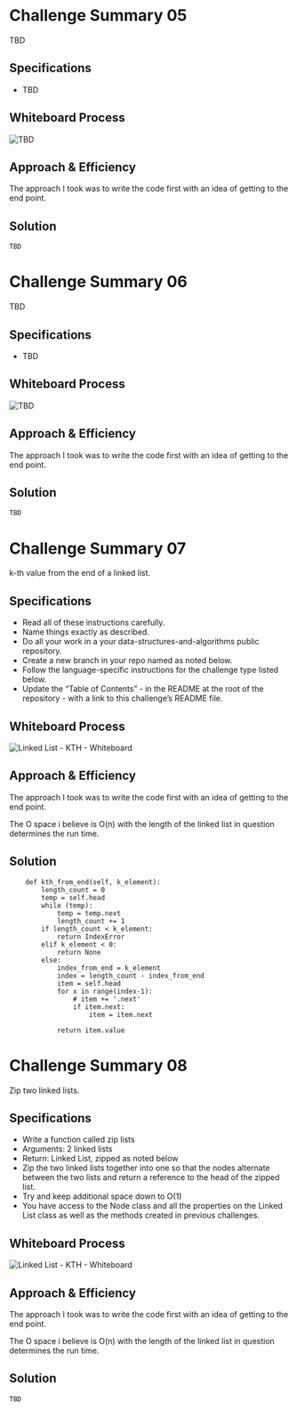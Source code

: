 # Challenge Summary 05
TBD

## Specifications
- TBD

## Whiteboard Process
<!-- Embedded whiteboard image -->
![TBD](../wireframes/code-ch-05.png)

## Approach & Efficiency
<!-- What approach did you take? Why? What is the Big O space/time for this approach? -->
The approach I took was to write the code first with an idea of getting to the end point.


## Solution
<!-- Show how to run your code, and examples of it in action -->
```
TBD
```

# Challenge Summary 06
TBD

## Specifications
- TBD

## Whiteboard Process
<!-- Embedded whiteboard image -->
![TBD](../wireframes/code-ch-06.png)

## Approach & Efficiency
<!-- What approach did you take? Why? What is the Big O space/time for this approach? -->
The approach I took was to write the code first with an idea of getting to the end point.


## Solution
<!-- Show how to run your code, and examples of it in action -->
```
TBD
```

# Challenge Summary 07
k-th value from the end of a linked list.

## Specifications
- Read all of these instructions carefully.
- Name things exactly as described.
- Do all your work in a your data-structures-and-algorithms public repository.
- Create a new branch in your repo named as noted below.
- Follow the language-specific instructions for the challenge type listed below.
- Update the “Table of Contents” - in the README at the root of the repository - with a link to this challenge’s README file.

## Whiteboard Process
<!-- Embedded whiteboard image -->
![Linked List - KTH - Whiteboard](../wireframes/code-ch-07.png)

## Approach & Efficiency
<!-- What approach did you take? Why? What is the Big O space/time for this approach? -->
The approach I took was to write the code first with an idea of getting to the end point.

The O space i believe is O(n) with the length of the linked list in question determines the run time.

## Solution
<!-- Show how to run your code, and examples of it in action -->
```
    def kth_from_end(self, k_element):
        length_count = 0
        temp = self.head
        while (temp):
            temp = temp.next
            length_count += 1
        if length_count < k_element:
            return IndexError
        elif k_element < 0:
            return None
        else:
            index_from_end = k_element
            index = length_count - index_from_end
            item = self.head
            for x in range(index-1):
                # item += '.next'
                if item.next:
                    item = item.next

            return item.value
```

# Challenge Summary 08
Zip two linked lists.

## Specifications
- Write a function called zip lists
- Arguments: 2 linked lists
- Return: Linked List, zipped as noted below
- Zip the two linked lists together into one so that the nodes alternate between the two lists and return a reference to the head of the zipped list.
- Try and keep additional space down to O(1)
- You have access to the Node class and all the properties on the Linked List class as well as the methods created in previous challenges.

## Whiteboard Process
<!-- Embedded whiteboard image -->
![Linked List - KTH - Whiteboard](../wireframes/code-ch-08.png)

## Approach & Efficiency
<!-- What approach did you take? Why? What is the Big O space/time for this approach? -->
The approach I took was to write the code first with an idea of getting to the end point.

The O space i believe is O(n) with the length of the linked list in question determines the run time.

## Solution
<!-- Show how to run your code, and examples of it in action -->
```
TBD
```
